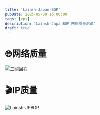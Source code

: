 ```yaml
---
title: 'Lainsh-Japan-BGP'
pubDate: 2025-05-30 16:00:00
tags: [vps]
description: 'Lainsh-JapanBGP 网络质量测试'
draft: true
---
```


# 🌐网络质量
![三网回程](https://report.check.place/net/38GHYECVN.svg)

# 🎬IP质量
![Lainsh-JPBGP](https://report.check.place/ip/3OB3NC68E.svg)


